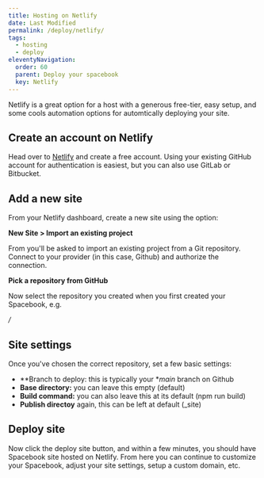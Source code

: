 ```yaml
---
title: Hosting on Netlify 
date: Last Modified
permalink: /deploy/netlify/
tags: 
  - hosting
  - deploy
eleventyNavigation:
  order: 60
  parent: Deploy your spacebook
  key: Netlify 
---
```


Netlify is a great option for a host with a generous free-tier, easy setup, and some cools automation options for automtically deploying your site.

## Create an account on Netlify

Head over to [Netlify](https://app.netlify.com/signup) and create a free account. Using your existing GitHub account for authentication is easiest, but you can also use GitLab or Bitbucket.  

## Add a new site ##

From your Netlify dashboard, create a new site using the option:

**New Site > Import an existing project**

From you'll be asked to import an existing project from a Git repository. Connect to your provider (in this case, Github) and authorize the connection.

**Pick a repository from GitHub**

Now select the repository you created when you first created your Spacebook, e.g.

*<your-github-username>/<your-repository>*

## Site settings 

Once you've chosen the correct repository, set a few basic settings:

* **Branch to deploy: this is typically your **main* branch on Github
* **Base directory:** you can leave this empty (default)
* **Build command:** you can also leave this at its default (npm run build)
* **Publish directoy** again, this can be left at default (_site)

## Deploy site

Now click the deploy site button, and within a few minutes, you should have Spacebook site hosted on Netlify. From here you can continue to customize your Spacebook, adjust your site settings, setup a custom domain, etc. 